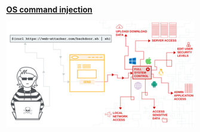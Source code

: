 ## [OS command injection]()

[![](https://github.com/Offensive-Penetration-Security/OS-command-injection/blob/main/docs/os-command-injection.svg)](https://portswigger.net/web-security/os-command-injection)
